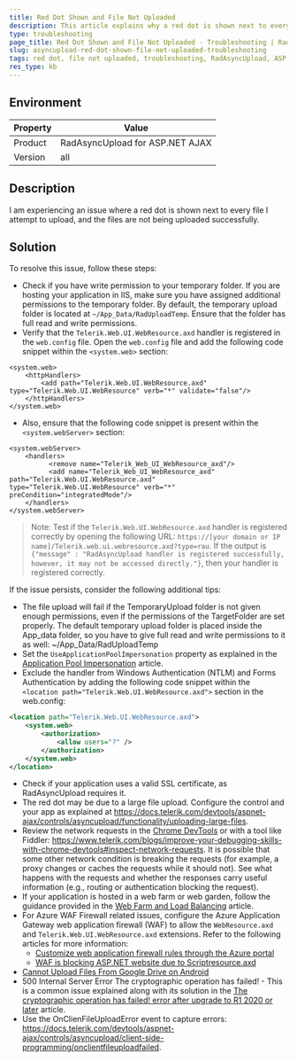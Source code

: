```yaml
---
title: Red Dot Shown and File Not Uploaded
description: This article explains why a red dot is shown next to every file during the upload process and provides solutions to resolve the issue.
type: troubleshooting
page_title: Red Dot Shown and File Not Uploaded - Troubleshooting | RadAsyncUpload for ASP.NET AJAX
slug: asyncupload-red-dot-shown-file-not-uploaded-troubleshooting
tags: red dot, file not uploaded, troubleshooting, RadAsyncUpload, ASP.NET AJAX
res_type: kb
---
```

## Environment
| Property | Value |
| --- | --- |
| Product | RadAsyncUpload for ASP.NET AJAX |
| Version | all |

## Description
I am experiencing an issue where a red dot is shown next to every file I attempt to upload, and the files are not being uploaded successfully.

## Solution
To resolve this issue, follow these steps:
- Check if you have write permission to your temporary folder. If you are hosting your application in IIS, make sure you have assigned additional permissions to the temporary folder. By default, the temporary upload folder is located at `~/App_Data/RadUploadTemp`. Ensure that the folder has full read and write permissions.
- Verify that the `Telerik.Web.UI.WebResource.axd` handler is registered in the `web.config` file. Open the `web.config` file and add the following code snippet within the `<system.web>` section:

```
<system.web>
	<httpHandlers>
  		<add path="Telerik.Web.UI.WebResource.axd" type="Telerik.Web.UI.WebResource" verb="*" validate="false"/>
	</httpHandlers>
</system.web>
```

- Also, ensure that the following code snippet is present within the `<system.webServer>` section:

```
<system.webServer>
	<handlers>
		  <remove name="Telerik_Web_UI_WebResource_axd"/>
		  <add name="Telerik_Web_UI_WebResource_axd" path="Telerik.Web.UI.WebResource.axd" type="Telerik.Web.UI.WebResource" verb="*" preCondition="integratedMode"/>
	</handlers>
</system.webServer>
```

>Note: Test if the `Telerik.Web.UI.WebResource.axd` handler is registered correctly by opening the following URL: `https://[your domain or IP name]/Telerik.web.ui.webresource.axd?type=rau`. If the output is `{"message" : "RadAsyncUpload handler is registered successfully, however, it may not be accessed directly."}`, then your handler is registered correctly.

If the issue persists, consider the following additional tips:
- The file upload will fail if the TemporaryUpload folder is not given enough permissions, even if the permissions of the TargetFolder are set properly. The default temporary upload folder is placed inside the App_data folder, so you have to give full read and write permissions to it as well: ~/App_Data/RadUploadTemp
- Set the `UseApplicationPoolImpersonation` property as explained in the [Application Pool Impersonation](https://docs.telerik.com/devtools/aspnet-ajax/controls/asyncupload/troubleshooting/common-issues#application-pool-impersonation) article.
- Exclude the handler from Windows Authentication (NTLM) and Forms Authentication by adding the following code snippet within the `<location path="Telerik.Web.UI.WebResource.axd">` section in the web.config:

```xml
<location path="Telerik.Web.UI.WebResource.axd">
	<system.web>
		<authorization>
			<allow users="?" />
		</authorization>
	</system.web>
</location>
```

- Check if your application uses a valid SSL certificate, as RadAsyncUpload requires it.
- The red dot may be due to a large file upload. Configure the control and your app as explained at https://docs.telerik.com/devtools/aspnet-ajax/controls/asyncupload/functionality/uploading-large-files. 
- Review the network requests in the [Chrome DevTools](https://www.telerik.com/blogs/improve-your-debugging-skills-with-chrome-devtools#inspect-network-requests) or with a tool like Fiddler: https://www.telerik.com/blogs/improve-your-debugging-skills-with-chrome-devtools#inspect-network-requests. It is possible that some other network condition is breaking the requests (for example, a proxy changes or caches the requests while it should not). See what happens with the requests and whether the responses carry useful information (e.g., routing or authentication blocking the request).
- If your application is hosted in a web farm or web garden, follow the guidance provided in the [Web Farm and Load Balancing](https://docs.telerik.com/devtools/aspnet-ajax/controls/asyncupload/troubleshooting/web-farm) article.
- For Azure WAF Firewall related issues, configure the Azure Application Gateway web application firewall (WAF) to allow the `WebResource.axd` and `Telerik.Web.UI.WebResource.axd` extensions. Refer to the following articles for more information:
  - [Customize web application firewall rules through the Azure portal](https://learn.microsoft.com/en-us/azure/web-application-firewall/ag/application-gateway-customize-waf-rules-portal)
  - [WAF is blocking ASP.NET website due to Scriptresource.axd](https://stackoverflow.com/questions/52205228/waf-is-blocking-asp-net-website-due-to-scriptresource-axd)
- [Cannot Upload Files From Google Drive on Android](https://docs.telerik.com/devtools/aspnet-ajax/controls/asyncupload/troubleshooting/common-issues#cannot-upload-files-from-google-drive-on-android)
- 500 Internal Server Error The cryptographic operation has failed! - This is a common issue explained along with its solution in the [The cryptographic operation has failed! error after upgrade to R1 2020 or later](https://docs.telerik.com/devtools/aspnet-ajax/knowledge-base/asyncupload-the-cryptographic-operation-has-failed-error-after-upgrade) article.
- Use the OnClienFileUploadError event to capture errors: https://docs.telerik.com/devtools/aspnet-ajax/controls/asyncupload/client-side-programming/onclientfileuploadfailed.
 
  

